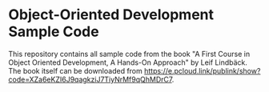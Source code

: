 # Object-Oriented Development Sample Code

This repository contains all sample code from the book "A First Course in Object Oriented Development, A Hands-On Approach" by Leif Lindbäck. The book itself can be downloaded from https://e.pcloud.link/publink/show?code=XZa6eKZI6J9qagkziJ7TiyNrMf9qQhMDrC7.


